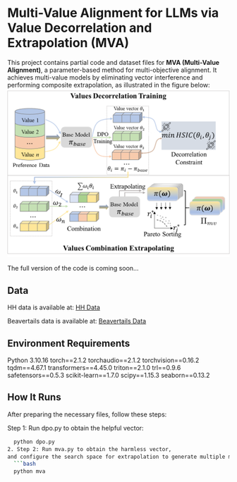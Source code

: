 # Multi-Value Alignment for LLMs via Value Decorrelation and Extrapolation (MVA)

This project contains partial code and dataset files for **MVA (Multi-Value Alignment)**, 
a parameter-based method for multi-objective alignment. 
It achieves multi-value models by eliminating vector interference and performing composite extrapolation, as illustrated in the figure below:
![MVA Framework](mva.png)


The full version of the code is coming soon...

## Data
HH data is available at: [HH Data](https://huggingface.co/datasets/Anthropic/hh-rlhf)

Beavertails data is available at: [Beavertails Data](https://huggingface.co/datasets/PKU-Alignment/PKU-SafeRLHF-10K)

## Environment Requirements
Python 3.10.16
torch==2.1.2
torchaudio==2.1.2
torchvision==0.16.2
tqdm==4.67.1
transformers==4.45.0
triton==2.1.0
trl==0.9.6
safetensors==0.5.3
scikit-learn==1.7.0
scipy==1.15.3
seaborn==0.13.2

## How It Runs
After preparing the necessary files, follow these steps:

Step 1: Run dpo.py to obtain the helpful vector:
 ```bash
   python dpo.py
2. Step 2: Run mva.py to obtain the harmless vector, 
and configure the search space for extrapolation to generate multiple model configurations (i.e., vector weights):
   ```bash
   python mva
